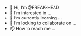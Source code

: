 - 👋 Hi, I’m @FREAK-HEAD
- 👀 I’m interested in ...
- 🌱 I’m currently learning ...
- 💞️ I’m looking to collaborate on ...
- 📫 How to reach me ...

<!---
FREAK-HEAD/FREAK-HEAD is a ✨ special ✨ repository because its `README.md` (this file) appears on your GitHub profile.
You can click the Preview link to take a look at your changes.
--->
